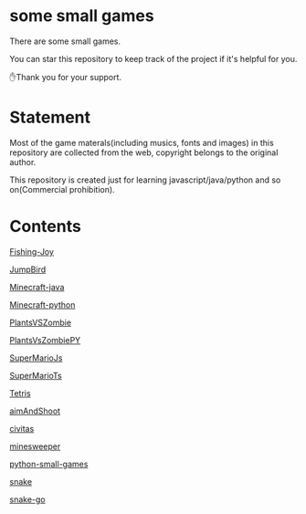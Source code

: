 # some small games

There are some small games.

You can star this repository to keep track of the project if it's helpful for you.

:hand:Thank you for your support.

# Statement

Most of the game materals(including musics, fonts and images) in this repository are collected from the web, copyright belongs to the original author.

This repository is created just for learning javascript/java/python and so on(Commercial prohibition).


# Contents

[Fishing-Joy](https://github.com/Michael18811380328/game/tree/master/Fishing-Joy)

[JumpBird](https://github.com/Michael18811380328/game/tree/master/JumpBird)

[Minecraft-java](https://github.com/Michael18811380328/game/tree/master/Minecraft-java)

[Minecraft-python](https://github.com/Michael18811380328/game/tree/master/Minecraft-python)

[PlantsVSZombie](https://github.com/Michael18811380328/game/tree/master/PlantsVSZombie)

[PlantsVsZombiePY](https://github.com/Michael18811380328/game/tree/master/PlantsVsZombiePY)

[SuperMarioJs](https://github.com/Michael18811380328/game/tree/master/SuperMarioJs)

[SuperMarioTs](https://github.com/Michael18811380328/game/tree/master/SuperMarioTs)

[Tetris](https://github.com/Michael18811380328/game/tree/master/Tetris)

[aimAndShoot](https://github.com/Michael18811380328/game/tree/master/aimAndShoot)

[civitas](https://github.com/Michael18811380328/game/tree/master/civitas)

[minesweeper](https://github.com/Michael18811380328/game/tree/master/minesweeper)

[python-small-games](https://github.com/Michael18811380328/game/tree/master/python-small-games)

[snake](https://github.com/Michael18811380328/game/tree/master/snake)

[snake-go](https://github.com/Michael18811380328/game/tree/master/snake-go)
